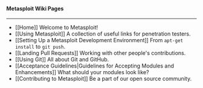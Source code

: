 #### Metasploit Wiki Pages
----
* [[Home]] Welcome to Metasploit!
* [[Using Metasploit]] A collection of useful links for penetration testers.
* [[Setting Up a Metasploit Development Environment]] From `apt-get install` to `git push`.
* [[Landing Pull Requests]] Working with other people's contributions.
* [[Using Git]] All about Git and GitHub.
* [[Acceptance Guidelines|Guidelines for Accepting Modules and Enhancements]] What should your modules look like?
* [[Contributing to Metasploit]] Be a part of our open source community.
